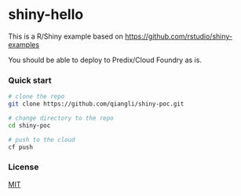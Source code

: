 # shiny-hello


This is a R/Shiny example based on https://github.com/rstudio/shiny-examples

You should be able to deploy to Predix/Cloud Foundry as is.



### Quick start

```bash
# clone the repo
git clone https://github.com/qiangli/shiny-poc.git

# change directory to the repo
cd shiny-poc

# push to the cloud
cf push

```


### License
 [MIT](/LICENSE)